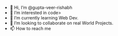 - 👋 Hi, I’m @gupta-veer-rishabh
- 👀 I’m interested in code>
- 🌱 I’m currently learning Web Dev.
- 💞️ I’m looking to collaborate on real World Projects.
- 📫 How to reach me 

<!---
gupta-veer-rishabh/gupta-veer-rishabh is a ✨ special ✨ repository because its `README.md` (this file) appears on your GitHub profile.
You can click the Preview link to take a look at your changes.
--->
